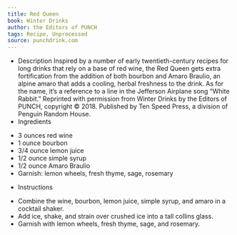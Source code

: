 ```yaml
---
title: Red Queen
book: Winter Drinks
author: the Editors of PUNCH
tags: Recipe, Unprocessed
source: punchdrink.com
---
```

- Description
Inspired by a number of early twentieth-century recipes for long drinks that rely on a base of red wine, the Red Queen gets extra fortification from the addition of both bourbon and Amaro Braulio, an alpine amaro that adds a cooling, herbal freshness to the drink. As for the name, it’s a reference to a line in the Jefferson Airplane song “White Rabbit.”
Reprinted with permission from Winter Drinks by the Editors of PUNCH, copyright © 2018. Published by Ten Speed Press, a division of Penguin Random House.
- Ingredients
* 3 ounces red wine
* 1 ounce bourbon
* 3/4 ounce lemon juice
* 1/2 ounce simple syrup
* 1/2 ounce Amaro Braulio
* Garnish: lemon wheels, fresh thyme, sage, rosemary
- Instructions
* Combine the wine, bourbon, lemon juice, simple syrup, and amaro in a cocktail shaker.
* Add ice, shake, and strain over crushed ice into a tall collins glass.
* Garnish with lemon wheels, fresh thyme, sage, and rosemary.
